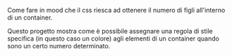 Come fare in mood che il css riesca ad ottenere il numero di 
figli all'interno di un container. 

Questo progetto mostra come è possibile assegnare una regola di stile 
specifica (in questo caso un colore) agli elementi di un container 
quando sono un certo numero determinato.